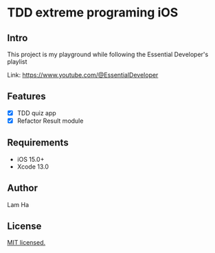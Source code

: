 # TDD extreme programing iOS


## Intro

This project is my playground while following the Essential Developer's playlist


Link:
https://www.youtube.com/@EssentialDeveloper

## Features

- [x] TDD quiz app
- [x] Refactor Result module

## Requirements

- iOS 15.0+
- Xcode 13.0

## Author
Lam Ha

## License
[MIT licensed.](LICENSE)
